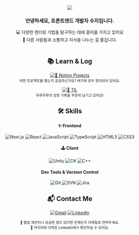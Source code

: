 

<div align="center">

<img src="https://capsule-render.vercel.app/api?type=venom&height=300&color=0:F9E7E7,100:F9FFFF&text=DEV%20%20SUZY%20&textBg=false&fontColor=707D7D&reversal=false&fontSize=40&animation=fadeIn&fontAlignY=50&desc=Striving%20to%20make%20every%20frame%20render%20efficiently%20and%20beautifully%20&descSize=10&descAlign=50"/>

### 안녕하세요, 프론트엔드 개발자 수지입니다.
💻 다양한 렌더링 기법을 탐구하는 데에 흥미를 가지고 있어요
<br />
🤝 다른 사람들과 소통하고 지식을 나누는 걸 즐깁니다.
<br />
<br />

## 📚 Learn & Log

[![📂 Notion Projects](https://img.shields.io/badge/Notion_Projects-000000?style=for-the-badge&logo=notion&logoColor=white)](https://crimson-fold-8fa.notion.site/fddec519126d4dee885254b5cde8ca1e?pvs=4)  
<sub>어떤 프로젝트를 했는지 궁금하신가요? 여기에 모두 정리되어 있어요.</sub>  

[![📓 TIL](https://img.shields.io/badge/TIL_Log-181717?style=for-the-badge&logo=github&logoColor=white)](https://s2uzy.github.io/blog/til)  
<sub>하루하루의 성장 기록을 꾸준히 남기고 있어요!</sub>


## 🛠️ Skills


#### ✨ Frontend  
![Next.js](https://img.shields.io/badge/Next.js-000000?style=flat&logo=Next.js&logoColor=white)
![React](https://img.shields.io/badge/React-61DAFB?style=flat&logo=React&logoColor=white)
![JavaScript](https://img.shields.io/badge/JavaScript-F7DF1E?style=flat&logo=JavaScript&logoColor=black)
![TypeScript](https://img.shields.io/badge/TypeScript-3178C6?style=flat&logo=TypeScript&logoColor=white)
![HTML5](https://img.shields.io/badge/HTML5-E34F26?style=flat&logo=HTML5&logoColor=white)
![CSS3](https://img.shields.io/badge/CSS3-1572B6?style=flat&logo=CSS3&logoColor=white)

#### 🕹 Client  
![Unity](https://img.shields.io/badge/Unity-100000?style=flat&logo=Unity&logoColor=white)
![C#](https://img.shields.io/badge/C%23-239120?style=flat&logo=C%20Sharp&logoColor=white)
![C++](https://img.shields.io/badge/C++-00599C?style=flat&logo=C%2B%2B&logoColor=white)

#### Dev Tools & Version Control  
![Git](https://img.shields.io/badge/Git-F05032?style=flat&logo=Git&logoColor=white)
![SVN](https://img.shields.io/badge/SVN-809CC9?style=flat&logo=Subversion&logoColor=white)
![Jira](https://img.shields.io/badge/Jira-0052CC?style=flat&logo=Jira&logoColor=white)



## 📬 Contact Me
[![Gmail](https://img.shields.io/badge/Gmail-EA4335?style=flat&logo=gmail&logoColor=white)](mailto:suzy.hppy@gmail.com)
[![LinkedIn](https://img.shields.io/badge/LinkedIn-0A66C2?style=flat&logo=linkedin&logoColor=white)](https://linkedin.com/in/kangsuzy)

<sub>📧 협업 제안이나 궁금한 점이 있다면 언제든지 이메일로 연락주세요.<br />
🔗 커리어와 이력은 LinkedIn에서 확인하실 수 있어요.</sub>

</div>
